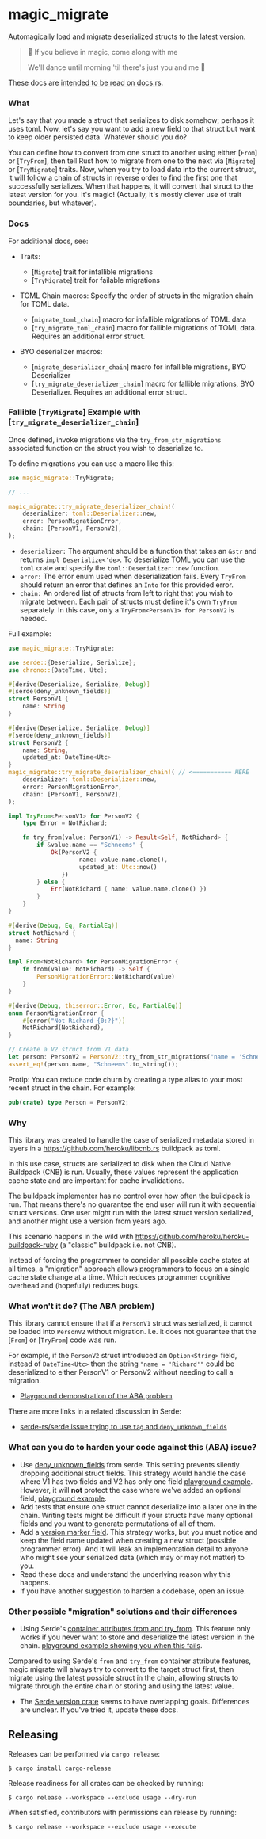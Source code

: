 <!--
    This readme is created with https://crates.io/crates/cargo-rdme

    To update: edit `magic_migrate/src/lib.rs` then run:

    ```
    $ cargo rdme -w magic_migrate
    ```

    Note: All intra-doc links need a certain type of formattting for rdme to expand
    them to the correct docs.rs links. More info found here:

        https://github.com/orium/cargo-rdme/blob/964a939c8c86a2e6aa3f6a8f89cf75b64ab92f6a/README.md#intralinks
-->

# magic_migrate

<!-- cargo-rdme start -->

Automagically load and migrate deserialized structs to the latest version.

> 🎵 If you believe in magic, come along with me
>
> We'll dance until morning 'til there's just you and me 🎵
>

These docs are [intended to be read on docs.rs](https://docs.rs/magic_migrate/latest/magic_migrate/).

### What

Let's say that you made a struct that serializes to disk somehow; perhaps it uses toml. Now, let's say you want to add a new field to that struct but want to keep older persisted data. Whatever should you do?

You can define how to convert from one struct to another using either [`From`] or [`TryFrom`], then tell Rust how to migrate from one to the next via [`Migrate`] or [`TryMigrate`] traits. Now, when you try to load data into the current struct, it will follow a chain of structs in reverse order to find the first one that successfully serializes. When that happens, it will convert that struct to the latest version for you. It's magic! (Actually, it's mostly clever use of trait boundaries, but whatever).

### Docs

For additional docs, see:

- Traits:
    - [`Migrate`] trait for infallible migrations
    - [`TryMigrate`] trait for failable migrations

- TOML Chain macros: Specify the order of structs in the migration chain for TOML data.
    - [`migrate_toml_chain`] macro for infallible migrations of TOML data
    - [`try_migrate_toml_chain`] macro for fallible migrations of TOML data. Requires an additional error struct.

- BYO deserializer macros:
    - [`migrate_deserializer_chain`] macro for infallible migrations, BYO Deserializer
    - [`try_migrate_deserializer_chain`] macro for fallible migrations, BYO Deserializer. Requires an additional error struct.

### Fallible [`TryMigrate`] Example with [`try_migrate_deserializer_chain`]

Once defined, invoke migrations via the `try_from_str_migrations` associated function on the struct you wish to deserialize to.

To define migrations you can use a macro like this:

```rust
use magic_migrate::TryMigrate;

// ...

magic_migrate::try_migrate_deserializer_chain!(
    deserializer: toml::Deserializer::new,
    error: PersonMigrationError,
    chain: [PersonV1, PersonV2],
);
```

- `deserializer:` The argument should be a function that takes an `&str` and returns `impl Deserialize<'de>`. To deserialize TOML you can use the `toml` crate and specify the `toml::Deserializer::new` function.
- `error:` The error enum used when deserialization fails. Every `TryFrom` should return an error that defines an `Into` for this provided error.
- `chain:` An ordered list of structs from left to right that you wish to migrate between. Each pair of structs must define it's own `TryFrom` separately. In this case, only a `TryFrom<PersonV1> for PersonV2` is needed.

Full example:

```rust
use magic_migrate::TryMigrate;

use serde::{Deserialize, Serialize};
use chrono::{DateTime, Utc};

#[derive(Deserialize, Serialize, Debug)]
#[serde(deny_unknown_fields)]
struct PersonV1 {
    name: String
}

#[derive(Deserialize, Serialize, Debug)]
#[serde(deny_unknown_fields)]
struct PersonV2 {
    name: String,
    updated_at: DateTime<Utc>
}
magic_migrate::try_migrate_deserializer_chain!( // <=========== HERE
    deserializer: toml::Deserializer::new,
    error: PersonMigrationError,
    chain: [PersonV1, PersonV2],
);

impl TryFrom<PersonV1> for PersonV2 {
    type Error = NotRichard;

    fn try_from(value: PersonV1) -> Result<Self, NotRichard> {
        if &value.name == "Schneems" {
            Ok(PersonV2 {
                    name: value.name.clone(),
                    updated_at: Utc::now()
               })
        } else {
            Err(NotRichard { name: value.name.clone() })
        }
    }
}

#[derive(Debug, Eq, PartialEq)]
struct NotRichard {
  name: String
}

impl From<NotRichard> for PersonMigrationError {
    fn from(value: NotRichard) -> Self {
        PersonMigrationError::NotRichard(value)
    }
}

#[derive(Debug, thiserror::Error, Eq, PartialEq)]
enum PersonMigrationError {
    #[error("Not Richard {0:?}")]
    NotRichard(NotRichard),
}

// Create a V2 struct from V1 data
let person: PersonV2 = PersonV2::try_from_str_migrations("name = 'Schneems'").unwrap().unwrap();
assert_eq!(person.name, "Schneems".to_string());
```

Protip: You can reduce code churn by creating a type alias to your most recent struct in the chain. For example:

```rust
pub(crate) type Person = PersonV2;
```

### Why

This library was created to handle the case of serialized metadata stored in layers in a <https://github.com/heroku/libcnb.rs> buildpack as toml.

In this use case, structs are serialized to disk when the Cloud Native Buildpack (CNB) is run. Usually, these values represent the application cache state and are important for cache invalidations.

The buildpack implementer has no control over how often the buildpack is run. That means there's no guarantee the end user will run it with sequential struct versions. One user might run with the latest struct version serialized, and another might use a version from years ago.

This scenario happens in the wild with <https://github.com/heroku/heroku-buildpack-ruby> (a "classic" buildpack i.e. not CNB).

Instead of forcing the programmer to consider all possible cache states at all times, a "migration" approach allows programmers to focus on a single cache state change at a time. Which reduces programmer cognitive overhead and (hopefully) reduces bugs.

### What won't it do? (The ABA problem)

This library cannot ensure that if a `PersonV1` struct was serialized, it cannot be loaded into `PersonV2` without migration. I.e. it does not guarantee that the [`From`] or [`TryFrom`] code was run.

For example, if the `PersonV2` struct introduced an `Option<String>` field, instead of `DateTime<Utc>` then the string `"name = 'Richard'"` could be deserialized to either PersonV1 or PersonV2 without needing to call a migration.

- [Playground demonstration of the ABA problem](https://play.rust-lang.org/?version=stable&mode=debug&edition=2021&gist=e26033d3c8c3c34414fe594674f6d053)

There are more links in a related discussion in Serde:

- [serde-rs/serde issue trying to use `tag` and `deny_unknown_fields`](https://github.com/serde-rs/serde/issues/2666)

### What can you do to harden your code against this (ABA) issue?

- Use [deny_unknown_fields](https://serde.rs/container-attrs.html) from serde. This setting prevents silently dropping additional struct fields. This strategy would handle the case where V1 has two fields and V2 has only one field [playground example](https://play.rust-lang.org/?version=stable&mode=debug&edition=2021&gist=75c6f06234e1d64aea7b37c448321abf). However, it will **not** protect the case where we've added an optional field, [playground example](https://play.rust-lang.org/?version=stable&mode=debug&edition=2021&gist=47dde9f52b0c5114ef28f35bb019969c).
- Add tests that ensure one struct cannot deserialize into a later one in the chain. Writing tests might be difficult if your structs have many optional fields and you want to generate permutations of all of them.
- Add a [version marker field](https://stackoverflow.com/a/77700752/147390). This strategy works, but you must notice and keep the field name updated when creating a new struct (possible programmer error). And it will leak an implementation detail to anyone who might see your serialized data (which may or may not matter) to you.
- Read these docs and understand the underlying reason why this happens.
- If you have another suggestion to harden a codebase, open an issue.

### Other possible "migration" solutions and their differences

- Using Serde's [container attributes from and try_from](https://serde.rs/container-attrs.html). This feature only works if you never want to store and deserialize the latest version in the chain. [playground example showing you when this fails](https://play.rust-lang.org/?version=stable&mode=debug&edition=2021&gist=b6ea1cd054bab5d7df62a04cbd7c6284).

Compared to using Serde's `from` and `try_from` container attribute features, magic migrate will always try to convert to the target struct first, then migrate using the latest possible struct in the chain, allowing structs to migrate through the entire chain or storing and using the latest value.

- The [Serde version crate](https://docs.rs/serde-version/latest/serde_version/) seems to have overlapping goals. Differences are unclear. If you've tried it, update these docs.

<!-- cargo-rdme end -->

## Releasing

Releases can be performed via `cargo release`:

```
$ cargo install cargo-release
```

Release readiness for all crates can be checked by running:

```
$ cargo release --workspace --exclude usage --dry-run
```

When satisfied, contributors with permissions can release by running:

```
$ cargo release --workspace --exclude usage --execute
```
